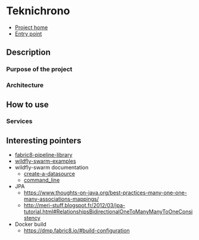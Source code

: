 # Teknichrono

* [Project home ](https://github.com/fabricepipart/teknichrono)
* [Entry point](http://teknichrono-fabrice-pipart-stage.b542.starter-us-east-2a.openshiftapps.com/teknichrono/app.html#/Events)

## Description

### Purpose of the project

### Architecture

## How to use

### Services


## Interesting pointers

* [fabric8-pipeline-library](https://github.com/fabric8io/fabric8-pipeline-library)
* [wildfly-swarm-examples](https://github.com/wildfly-swarm/wildfly-swarm-examples)
* wildfly-swarm documentation
  * [create-a-datasource](https://howto.wildfly-swarm.io/create-a-datasource/)
  * [command_line](https://wildfly-swarm.gitbooks.io/wildfly-swarm-users-guide/configuration/command_line.html)
* JPA
  * https://www.thoughts-on-java.org/best-practices-many-one-one-many-associations-mappings/
  * http://meri-stuff.blogspot.fr/2012/03/jpa-tutorial.html#RelationshipsBidirectionalOneToManyManyToOneConsistency
* Docker build
  * https://dmp.fabric8.io/#build-configuration
  